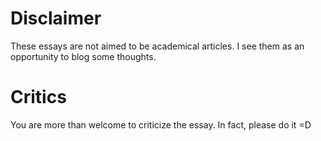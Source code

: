 # Disclaimer

These essays are not aimed to be academical articles.
I see them as an opportunity to blog some thoughts.

# Critics

You are more than welcome to criticize the essay. In fact, please do it =D
